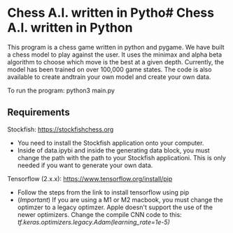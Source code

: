 # Chess A.I. written in Pytho# Chess A.I. written in Python
This program is a chess game written in python and pygame. We have built a chess model to play against the user. It uses 
the minimax and alpha beta algorithm to choose which move is the best at a given depth. Currently, the model has
been trained on over 100,000 game states. The code is also available to create andtrain your own model and create your 
own data.

To run the program: python3 main.py

## Requirements
Stockfish: https://stockfishchess.org
- You need to install the Stockfish application onto your computer.
- Inside of data.ipybi and inside the generating data block, you must change the path
  with the path to your Stockfish applicationi.
This is only needed if you want to generate your own data.

Tensorflow (2.x.x): https://www.tensorflow.org/install/pip
- Follow the steps from the link to install tensorflow using pip
- (*Important*) If you are using a M1 or M2 macbook, you must change the optimzer to a legacy optimzer. Apple doesn't
support the use of the newer optimizers.
Change the compile CNN code to this: *tf.keras.optimizers.legacy.Adam(learning_rate=1e-5)*
